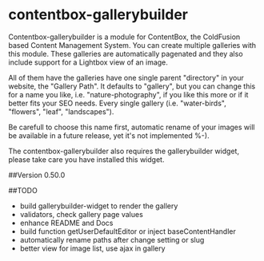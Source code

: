 # contentbox-gallerybuilder

Contentbox-gallerybuilder is a module for ContentBox, the ColdFusion based Content Management System. You can create multiple galleries with this module. These galleries are automatically pagenated and they also include support for a Lightbox view of an image.

All of them have the galleries have one single parent "directory" in your website, the "Gallery Path". It defaults to "gallery", but you can change this for a name you like, i.e. "nature-photography", if you like this more or if it better fits your SEO needs. Every single gallery (i.e. "water-birds", "flowers", "leaf", "landscapes").

Be carefull to choose this name first, automatic rename of your images will be available in a future release, yet it's not implemented %-).

The contentbox-gallerybuilder also requires the gallerybuilder widget, please take care you have installed this widget.
 


##Version 0.50.0

##TODO
- build gallerybuilder-widget to render the gallery
- validators, check gallery page values
- enhance README and Docs
- build function getUserDefaultEditor or inject baseContentHandler 
- automatically rename paths after change setting or slug  
- better view for image list, use ajax in gallery